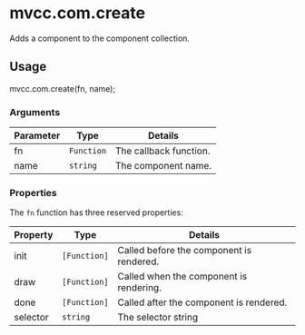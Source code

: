 # mvcc.com.create

Adds a component to the component collection.

## Usage

mvcc.com.create(fn, name);

### Arguments

| Parameter    | Type       | Details                            |
| ------------ | ---------- | ---------------------------------- |
| fn           | `Function` | The callback function.             |
| name         | `string`   | The component name.                |

### Properties

The `fn` function has three reserved properties:

| Property     | Type         | Details                                  |
| ------------ | ------------ | ---------------------------------------- |
| init         | `[Function]` | Called before the component is rendered. | 
| draw         | `[Function]` | Called when the component is rendering.  |
| done         | `[Function]` | Called after the component is rendered.  |
| selector     | `string`     | The selector string                      |

